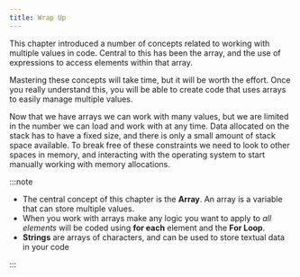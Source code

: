 ```yaml
---
title: Wrap Up
---
```


This chapter introduced a number of concepts related to working with multiple values in code. Central to this has been the array, and the use of expressions to access elements within that array.

Mastering these concepts will take time, but it will be worth the effort. Once you really understand this, you will be able to create code that uses arrays to easily manage multiple values.

Now that we have arrays we can work with many values, but we are limited in the number we can load and work with at any time. Data allocated on the stack has to have a fixed size, and there is only a small amount of stack space available. To break free of these constraints we need to look to other spaces in memory, and interacting with the operating system to start manually working with memory allocations.

:::note

- The central concept of this chapter is the **Array**. An array is a variable that can store multiple values.
- When you work with arrays make any logic you want to apply to *all elements* will be coded using **for each** element and the **For Loop**.
- **Strings** are arrays of characters, and can be used to store textual data in your code

:::
